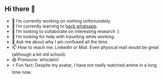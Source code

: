 ## Hi there 👋

- 🔭 I’m currently working on nothing unfortunately.
- 🌱 I’m currently learning to [hack whatsapp](https://www.linkedin.com/pulse/how-hack-someones-whatsapp-pamela-houston-gruen-m-a-sphr-imicc/).
- 👯 I’m looking to collaborate on interesting research :)
- 🤔 I’m looking for help with travelling while working.
- 💬 Ask me about why I am confused all the time.
- 📫 How to reach me: LinkedIn or Mail. Even physical mail would be great (although a bit old school).
- 😄 Pronouns: who/am/i
- ⚡ Fun fact: Despite my avatar, I have not really watched anime in a long time now.

